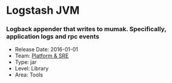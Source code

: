 # Logstash JVM
### Logback appender that writes to mumak. Specifically, application logs and rpc events
* Release Date: 2016-01-01
* Team: [Platform & SRE](./../teams/platform.md)
* Type: jar
* Level: Library
* Area: Tools
